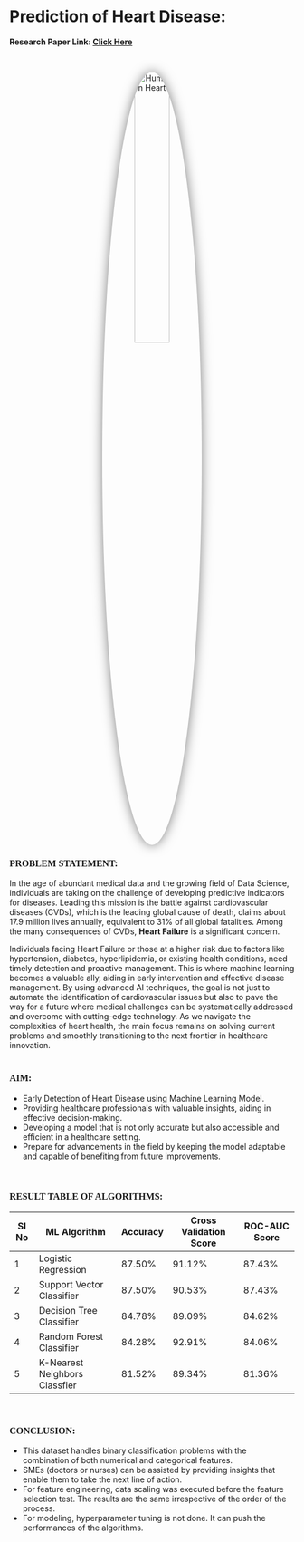 # Prediction of Heart Disease:

<b>Research Paper Link:  [Click Here](https://www.hindawi.com/journals/bmri/2023/6864343)</b>

<br>
<p align="center">
    <img src="https://prakashhospitals.in/wp-content/uploads/2022/04/HFDF56QNUNDHPJT6A5JH5RQYAE.webp" alt="Human Heart" width="35%" style="border-radius: 50%; box-shadow: 0 0 20px rgba(0, 0, 0, 0.5);">
</p>
<h3 style="font-family: Times New Roman">PROBLEM STATEMENT:</h3>
In the age of abundant medical data and the growing field of Data Science, individuals are taking on the challenge of developing predictive indicators for diseases. Leading this mission is the battle against cardiovascular diseases (CVDs), which is the leading global cause of death, claims about 17.9 million lives annually, equivalent to 31% of all global fatalities. Among the many consequences of CVDs, <b>Heart Failure</b> is a significant concern.<br>

Individuals facing Heart Failure or those at a higher risk due to factors like hypertension, diabetes, hyperlipidemia, or existing health conditions, need timely detection and proactive management. This is where machine learning becomes a valuable ally, aiding in early intervention and effective disease management. By using advanced AI techniques, the goal is not just to automate the identification of cardiovascular issues but also to pave the way for a future where medical challenges can be systematically addressed and overcome with cutting-edge technology. As we navigate the complexities of heart health, the main focus remains on solving current problems and smoothly transitioning to the next frontier in healthcare innovation.
<br><br>

<H3 style="font-family: Times New Roman">AIM:</H3>

- Early Detection of Heart Disease using Machine Learning Model.
- Providing healthcare professionals with valuable insights, aiding in effective decision-making.
- Developing a model that is not only accurate but also accessible and efficient in a healthcare setting.
- Prepare for advancements in the field by keeping the model adaptable and capable of benefiting from future improvements.
<br>
<!--
<h3 style="font-family: Times New Roman" >DATASET ATTRIBUTES:</h3>    
- <b>Age</b>: Age of the patient[in years]
<br>- <b>Sex</b>: Gender of the patient[M:Male, F:Female]
<br>- <b>Chess Pain Type</b>: Chest pain type [TA:Typical Angina, ATA:Atypical Angina, NAP:Non-Anginal Pain, ASY:Asymptomatic]
<br>- <b>Resting BP</b>: Resting Blood Pressure [mm Hg]
<br>- <b>Cholestrol</b>: Serum Cholesterol level [mm/dl]
<br>- <b>Fasting BS</b>: Fasting Blood Sugar level [1: if FastingBS > 120 mg/dl, 0: otherwise]
<br>- <b>Resting ECG</b>: Resting ElectroCardiogram Results [Normal:Normal, ST:having ST-T wave abnormality, LVH:showing probable or definite left ventricular hypertrophy by Estes' criteria]
<br>- <b>Max HR</b>: Maximum HeartRate achieved [Numeric value between 60 and 202]
<br>- <b>Exercise Angina</b>: Exercise-induced angina [Y:Yes, N:No]
<br>- <b>OldPeak</b>: Oldpeak= ST[Numeric value measured in depression]
<br>- <b>ST_Slope</b>: Slope of the peak exercise ST segment [Up:upsloping, Flat:flat, Down:downsloping]
<br>- <b>HeartDisease</b>: Output Class [1:heart disease, 0:Normal]
<br><br>
-->

<b><h3 style="font-family: Times New Roman"> RESULT TABLE OF ALGORITHMS:</h3></b> 

|Sl No|ML Algorithm|Accuracy|Cross Validation Score|ROC-AUC Score|
|-|-|-|-|-|
|1|Logistic Regression|87.50%|91.12%|87.43%|
|2|Support Vector Classifier|87.50%|90.53%|87.43%|
|3|Decision Tree Classifier|84.78%|89.09%|84.62%|
|4|Random Forest Classifier|84.28%|92.91%|84.06%|
|5|K-Nearest Neighbors Classfier|81.52%|89.34%|81.36%|

<br>

<h3 style="font-family: Times New Roman" >CONCLUSION:</h3> 

- This dataset handles binary classification problems with the combination of both numerical and categorical features.
- SMEs (doctors or nurses) can be assisted by providing insights that enable them to take the next line of action.
- For feature engineering, data scaling was executed before the feature selection test. The results are the same irrespective of the order of the process.
- For modeling, hyperparameter tuning is not done. It can push the performances of the algorithms.
